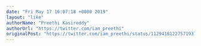 ```yaml
---
date: "Fri May 17 16:07:18 +0000 2019"
layout: "like"
authorName: "Preethi Kasireddy"
authorUrl: "https://twitter.com/iam_preethi"
originalPost: "https://twitter.com/iam_preethi/status/1129418122757193728"
---
```

